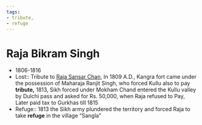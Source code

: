 ```yaml
---
tags:
- tribute,
- refuge
---
```

   
# Raja Bikram Singh   
* 1806-1816   
* Lost:: Tribute to [Raja Sansar Chan](/not_created.md), In 1809 A.D., Kangra fort came under the possession of Maharaja Ranjit Singh, who forced Kullu also to pay **tribute,** 1813, Sikh forced under Mokham Chand entered the Kullu valley by Dulchi pass and asked for Rs. 50,000, when Raja refused to Pay, Later paid tax to Gurkhas till 1815   
* Refuge:: 1813 the Sikh army plundered the territory and forced Raja to take **refuge** in the village “Sangla”